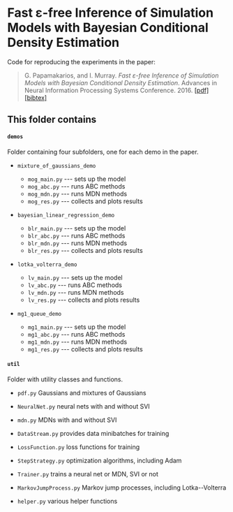 # Fast ε-free Inference of Simulation Models with Bayesian Conditional Density Estimation

Code for reproducing the experiments in the paper:

> G. Papamakarios, and I. Murray. _Fast ε-free Inference of Simulation Models with Bayesian Conditional Density Estimation_. Advances in Neural Information Processing Systems Conference. 2016.
> [[pdf]](https://arxiv.org/pdf/1605.06376.pdf) [[bibtex]](http://homepages.inf.ed.ac.uk/s1459647/bibtex/epsilon_free_inference.bib)


## This folder contains

#### **`demos`**

Folder containing four subfolders, one for each demo in the paper.

* `mixture_of_gaussians_demo`
  - `mog_main.py` --- sets up the model
  - `mog_abc.py` --- runs ABC methods
  - `mog_mdn.py` --- runs MDN methods
  - `mog_res.py` --- collects and plots results

* `bayesian_linear_regression_demo`
  - `blr_main.py` --- sets up the model
  - `blr_abc.py` --- runs ABC methods
  - `blr_mdn.py` --- runs MDN methods
  - `blr_res.py` --- collects and plots results

* `lotka_volterra_demo`
  - `lv_main.py` --- sets up the model
  - `lv_abc.py` --- runs ABC methods
  - `lv_mdn.py` --- runs MDN methods
  - `lv_res.py` --- collects and plots results

* `mg1_queue_demo`
  - `mg1_main.py` --- sets up the model
  - `mg1_abc.py` --- runs ABC methods
  - `mg1_mdn.py` --- runs MDN methods
  - `mg1_res.py` --- collects and plots results

#### **`util`**

Folder with utility classes and functions.

* `pdf.py`
    Gaussians and mixtures of Gaussians

* `NeuralNet.py`
  neural nets with and without SVI

* `mdn.py`
  MDNs with and without SVI

* `DataStream.py`
  provides data minibatches for training

* `LossFunction.py`
  loss functions for training

* `StepStrategy.py`
  optimization algorithms, including Adam

* `Trainer.py`
  trains a neural net or MDN, SVI or not

* `MarkovJumpProcess.py`
  Markov jump processes, including Lotka--Volterra
  
* `helper.py`
    various helper functions

